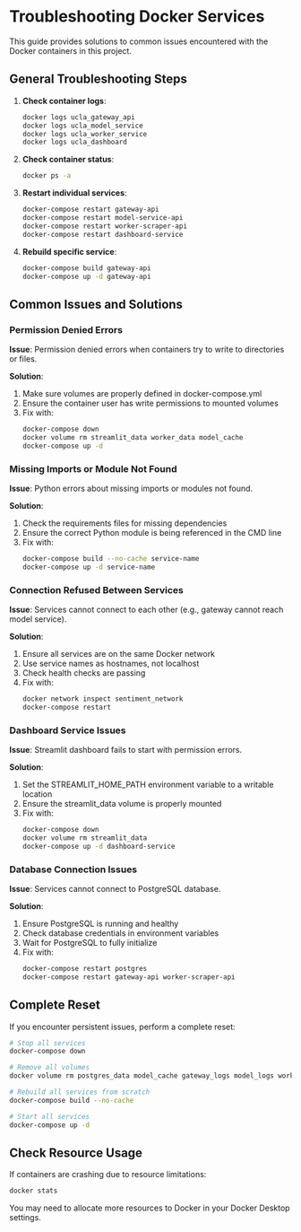 # Troubleshooting Docker Services

This guide provides solutions to common issues encountered with the Docker containers in this project.

## General Troubleshooting Steps

1. **Check container logs**:
   ```bash
   docker logs ucla_gateway_api
   docker logs ucla_model_service
   docker logs ucla_worker_service
   docker logs ucla_dashboard
   ```

2. **Check container status**:
   ```bash
   docker ps -a
   ```

3. **Restart individual services**:
   ```bash
   docker-compose restart gateway-api
   docker-compose restart model-service-api
   docker-compose restart worker-scraper-api
   docker-compose restart dashboard-service
   ```

4. **Rebuild specific service**:
   ```bash
   docker-compose build gateway-api
   docker-compose up -d gateway-api
   ```

## Common Issues and Solutions

### Permission Denied Errors

**Issue**: Permission denied errors when containers try to write to directories or files.

**Solution**:
1. Make sure volumes are properly defined in docker-compose.yml
2. Ensure the container user has write permissions to mounted volumes
3. Fix with:
   ```bash
   docker-compose down
   docker volume rm streamlit_data worker_data model_cache
   docker-compose up -d
   ```

### Missing Imports or Module Not Found

**Issue**: Python errors about missing imports or modules not found.

**Solution**:
1. Check the requirements files for missing dependencies
2. Ensure the correct Python module is being referenced in the CMD line
3. Fix with:
   ```bash
   docker-compose build --no-cache service-name
   docker-compose up -d service-name
   ```

### Connection Refused Between Services

**Issue**: Services cannot connect to each other (e.g., gateway cannot reach model service).

**Solution**:
1. Ensure all services are on the same Docker network
2. Use service names as hostnames, not localhost
3. Check health checks are passing
4. Fix with:
   ```bash
   docker network inspect sentiment_network
   docker-compose restart
   ```

### Dashboard Service Issues

**Issue**: Streamlit dashboard fails to start with permission errors.

**Solution**:
1. Set the STREAMLIT_HOME_PATH environment variable to a writable location
2. Ensure the streamlit_data volume is properly mounted
3. Fix with:
   ```bash
   docker-compose down
   docker volume rm streamlit_data
   docker-compose up -d dashboard-service
   ```

### Database Connection Issues

**Issue**: Services cannot connect to PostgreSQL database.

**Solution**:
1. Ensure PostgreSQL is running and healthy
2. Check database credentials in environment variables
3. Wait for PostgreSQL to fully initialize
4. Fix with:
   ```bash
   docker-compose restart postgres
   docker-compose restart gateway-api worker-scraper-api
   ```

## Complete Reset

If you encounter persistent issues, perform a complete reset:

```bash
# Stop all services
docker-compose down

# Remove all volumes
docker volume rm postgres_data model_cache gateway_logs model_logs worker_data worker_logs streamlit_data

# Rebuild all services from scratch
docker-compose build --no-cache

# Start all services
docker-compose up -d
```

## Check Resource Usage

If containers are crashing due to resource limitations:

```bash
docker stats
```

You may need to allocate more resources to Docker in your Docker Desktop settings.

